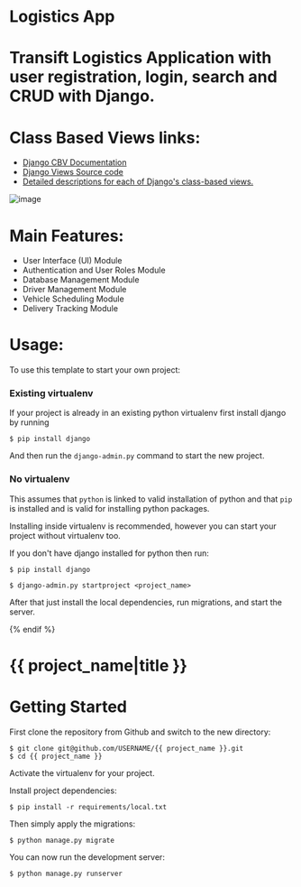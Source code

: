 # Logistics App

# Transift Logistics Application with user registration, login, search and CRUD with Django.

# Class Based Views links:

- [Django CBV Documentation](https://docs.djangoproject.com/en/4.0/ref/class-based-views/)
- [Django Views Source code](https://github.com/django/django/tree/master/django/views/generic)
- [Detailed descriptions for each of Django's class-based views.](http://ccbv.co.uk/)


![image](https://github.com/venkatapechetty-01/TranswiftInc/assets/137584556/902d3bb1-a4a6-4c65-8722-0e3e055d6c43)

# Main Features:

* User Interface (UI) Module
* Authentication and User Roles Module
* Database Management Module
* Driver Management Module
* Vehicle Scheduling Module
* Delivery Tracking Module

# Usage:

To use this template to start your own project:

### Existing virtualenv

If your project is already in an existing python virtualenv first install django by running

    $ pip install django

And then run the `django-admin.py` command to start the new project.
      
### No virtualenv

This assumes that `python` is linked to valid installation of python and that `pip` is installed and is valid for installing python packages.

Installing inside virtualenv is recommended, however you can start your project without virtualenv too.

If you don't have django installed for python then run:

    $ pip install django

    $ django-admin.py startproject <project_name>
          
After that just install the local dependencies, run migrations, and start the server.

{% endif %}

# {{ project_name|title }}

# Getting Started

First clone the repository from Github and switch to the new directory:

    $ git clone git@github.com/USERNAME/{{ project_name }}.git
    $ cd {{ project_name }}
    
Activate the virtualenv for your project.
    
Install project dependencies:

    $ pip install -r requirements/local.txt
        
Then simply apply the migrations:

    $ python manage.py migrate
    
You can now run the development server:

    $ python manage.py runserver
